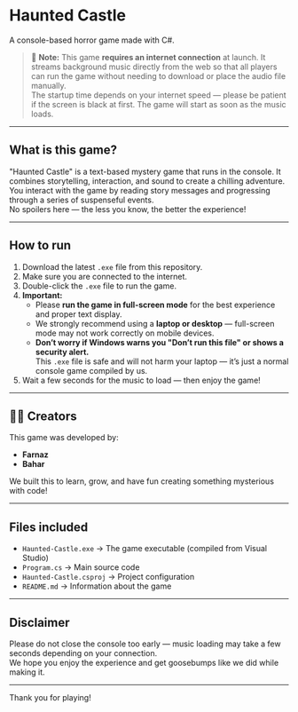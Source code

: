# Haunted Castle 

A console-based horror game made with C#.

> 🛜 **Note:** This game **requires an internet connection** at launch. It streams background music directly from the web so that all players can run the game without needing to download or place the audio file manually.  
The startup time depends on your internet speed — please be patient if the screen is black at first. The game will start as soon as the music loads.

---

## What is this game?

"Haunted Castle" is a text-based mystery game that runs in the console. It combines storytelling, interaction, and sound to create a chilling adventure. You interact with the game by reading story messages and progressing through a series of suspenseful events.  
No spoilers here — the less you know, the better the experience!

---

## How to run

1. Download the latest `.exe` file from this repository.  
2. Make sure you are connected to the internet.  
3. Double-click the `.exe` file to run the game.  
4. **Important:**  
   - Please **run the game in full-screen mode** for the best experience and proper text display.  
   - We strongly recommend using a **laptop or desktop** — full-screen mode may not work correctly on mobile devices.  
   - **Don’t worry if Windows warns you "Don’t run this file" or shows a security alert.**  
     This `.exe` file is safe and will not harm your laptop — it’s just a normal console game compiled by us.  
5. Wait a few seconds for the music to load — then enjoy the game! 

---

## 🧑‍💻 Creators

This game was developed by:

- **Farnaz**  
- **Bahar** 

We built this to learn, grow, and have fun creating something mysterious with code!

---

## Files included

- `Haunted-Castle.exe` → The game executable (compiled from Visual Studio)  
- `Program.cs` → Main source code  
- `Haunted-Castle.csproj` → Project configuration  
- `README.md` → Information about the game

---

## Disclaimer

Please do not close the console too early — music loading may take a few seconds depending on your connection.  
We hope you enjoy the experience and get goosebumps like we did while making it. 

---

Thank you for playing!  
